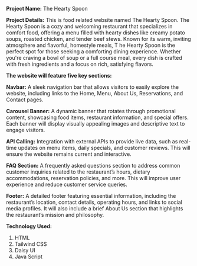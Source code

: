 **Project Name:** The Hearty Spoon

**Project Details:** This is food related website named The Hearty Spoon. 
The Hearty Spoon is a cozy and welcoming restaurant that specializes in comfort food, 
offering a menu filled with hearty dishes like creamy potato soups, roasted chicken, 
and tender beef stews. Known for its warm, inviting atmosphere and flavorful, homestyle meals, T
he Hearty Spoon is the perfect spot for those seeking a comforting dining experience. 
Whether you're craving a bowl of soup or a full course meal, every dish is crafted with fresh ingredients and a focus on rich, satisfying flavors.

**The website will feature five key sections:**

**Navbar:** A sleek navigation bar that allows visitors to easily explore the website, including links to the Home, Menu, About Us, Reservations, and Contact pages.

**Carousel Banner:** A dynamic banner that rotates through promotional content, showcasing food items, restaurant information, and special offers. 
Each banner will display visually appealing images and descriptive text to engage visitors.

**API Calling:** Integration with external APIs to provide live data, such as real-time updates on menu items, daily specials, and customer reviews. 
This will ensure the website remains current and interactive.

**FAQ Section:** A frequently asked questions section to address common customer inquiries related to the restaurant’s hours, dietary accommodations, 
reservation policies, and more. This will improve user experience and reduce customer service queries.

**Footer:** A detailed footer featuring essential information, including the restaurant’s location, contact details, operating hours, 
and links to social media profiles. It will also include a brief About Us section that highlights the restaurant’s mission and philosophy.

**Technology Used:**
1. HTML
2. Tailwind CSS
3. Daisy UI
4. Java Script

